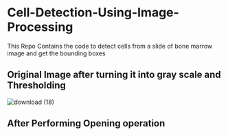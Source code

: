 # Cell-Detection-Using-Image-Processing
This Repo Contains the code to detect cells from a slide of bone marrow image and get the bounding boxes
## Original Image after turning it into gray scale and Thresholding
![download (18)](https://user-images.githubusercontent.com/44440114/116953559-398f2680-acab-11eb-8f53-ed1e3e9f70c1.png)
## After Performing Opening operation 

